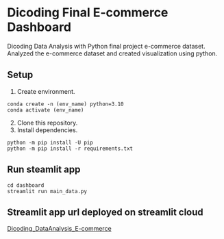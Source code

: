 # Dicoding Final E-commerce Dashboard
Dicoding Data Analysis with Python final project e-commerce dataset. Analyzed the e-commerce dataset and created visualization using python. 

## Setup 
1. Create environment.
```
conda create -n (env_name) python=3.10
conda activate (env_name)
```

2. Clone this repository.
3. Install dependencies. 
```
python -m pip install -U pip
python -m pip install -r requirements.txt
```

## Run steamlit app
```
cd dashboard
streamlit run main_data.py
```

## Streamlit app url deployed on streamlit cloud
[Dicoding_DataAnalysis_E-commerce](https://data-analysis-with-python-dicoding.streamlit.app/)

